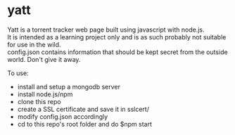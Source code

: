 yatt
====

Yatt is a torrent tracker web page built using javascript with node.js.  
It is intended as a learning project only and is as such probably not suitable for use in the wild.  
config.json contains information that should be kept secret from the outside world. Don't give it away.  

To use:  

* install and setup a mongodb server
* install node.js/npm
* clone this repo
* create a SSL certificate and save it in sslcert/
* modify config.json accordingly
* cd to this repo's root folder and do  $npm start
